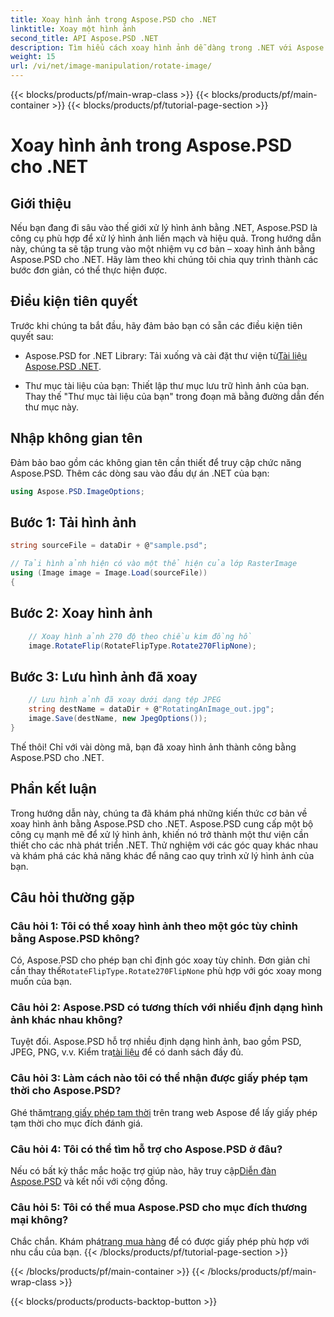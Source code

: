 ```yaml
---
title: Xoay hình ảnh trong Aspose.PSD cho .NET
linktitle: Xoay một hình ảnh
second_title: API Aspose.PSD .NET
description: Tìm hiểu cách xoay hình ảnh dễ dàng trong .NET với Aspose.PSD. Thực hiện theo hướng dẫn từng bước của chúng tôi.
weight: 15
url: /vi/net/image-manipulation/rotate-image/
---
```


{{< blocks/products/pf/main-wrap-class >}}
{{< blocks/products/pf/main-container >}}
{{< blocks/products/pf/tutorial-page-section >}}

# Xoay hình ảnh trong Aspose.PSD cho .NET

## Giới thiệu

Nếu bạn đang đi sâu vào thế giới xử lý hình ảnh bằng .NET, Aspose.PSD là công cụ phù hợp để xử lý hình ảnh liền mạch và hiệu quả. Trong hướng dẫn này, chúng ta sẽ tập trung vào một nhiệm vụ cơ bản – xoay hình ảnh bằng Aspose.PSD cho .NET. Hãy làm theo khi chúng tôi chia quy trình thành các bước đơn giản, có thể thực hiện được.

## Điều kiện tiên quyết

Trước khi chúng ta bắt đầu, hãy đảm bảo bạn có sẵn các điều kiện tiên quyết sau:

-  Aspose.PSD for .NET Library: Tải xuống và cài đặt thư viện từ[Tài liệu Aspose.PSD .NET](https://reference.aspose.com/psd/net/).

- Thư mục tài liệu của bạn: Thiết lập thư mục lưu trữ hình ảnh của bạn. Thay thế "Thư mục tài liệu của bạn" trong đoạn mã bằng đường dẫn đến thư mục này.

## Nhập không gian tên

Đảm bảo bao gồm các không gian tên cần thiết để truy cập chức năng Aspose.PSD. Thêm các dòng sau vào đầu dự án .NET của bạn:

```csharp
using Aspose.PSD.ImageOptions;
```

## Bước 1: Tải hình ảnh

```csharp
string sourceFile = dataDir + @"sample.psd";

// Tải hình ảnh hiện có vào một thể hiện của lớp RasterImage
using (Image image = Image.Load(sourceFile))
{
```

## Bước 2: Xoay hình ảnh

```csharp
    // Xoay hình ảnh 270 độ theo chiều kim đồng hồ
    image.RotateFlip(RotateFlipType.Rotate270FlipNone);
```

## Bước 3: Lưu hình ảnh đã xoay

```csharp
    // Lưu hình ảnh đã xoay dưới dạng tệp JPEG
    string destName = dataDir + @"RotatingAnImage_out.jpg";
    image.Save(destName, new JpegOptions());
}
```

Thế thôi! Chỉ với vài dòng mã, bạn đã xoay hình ảnh thành công bằng Aspose.PSD cho .NET.

## Phần kết luận

Trong hướng dẫn này, chúng ta đã khám phá những kiến thức cơ bản về xoay hình ảnh bằng Aspose.PSD cho .NET. Aspose.PSD cung cấp một bộ công cụ mạnh mẽ để xử lý hình ảnh, khiến nó trở thành một thư viện cần thiết cho các nhà phát triển .NET. Thử nghiệm với các góc quay khác nhau và khám phá các khả năng khác để nâng cao quy trình xử lý hình ảnh của bạn.

## Câu hỏi thường gặp

### Câu hỏi 1: Tôi có thể xoay hình ảnh theo một góc tùy chỉnh bằng Aspose.PSD không?

 Có, Aspose.PSD cho phép bạn chỉ định góc xoay tùy chỉnh. Đơn giản chỉ cần thay thế`RotateFlipType.Rotate270FlipNone` phù hợp với góc xoay mong muốn của bạn.

### Câu hỏi 2: Aspose.PSD có tương thích với nhiều định dạng hình ảnh khác nhau không?

 Tuyệt đối. Aspose.PSD hỗ trợ nhiều định dạng hình ảnh, bao gồm PSD, JPEG, PNG, v.v. Kiểm tra[tài liệu](https://reference.aspose.com/psd/net/) để có danh sách đầy đủ.

### Câu hỏi 3: Làm cách nào tôi có thể nhận được giấy phép tạm thời cho Aspose.PSD?

 Ghé thăm[trang giấy phép tạm thời](https://purchase.aspose.com/temporary-license/) trên trang web Aspose để lấy giấy phép tạm thời cho mục đích đánh giá.

### Câu hỏi 4: Tôi có thể tìm hỗ trợ cho Aspose.PSD ở đâu?

 Nếu có bất kỳ thắc mắc hoặc trợ giúp nào, hãy truy cập[Diễn đàn Aspose.PSD](https://forum.aspose.com/c/psd/34) và kết nối với cộng đồng.

### Câu hỏi 5: Tôi có thể mua Aspose.PSD cho mục đích thương mại không?

 Chắc chắn. Khám phá[trang mua hàng](https://purchase.aspose.com/buy) để có được giấy phép phù hợp với nhu cầu của bạn.
{{< /blocks/products/pf/tutorial-page-section >}}

{{< /blocks/products/pf/main-container >}}
{{< /blocks/products/pf/main-wrap-class >}}

{{< blocks/products/products-backtop-button >}}
